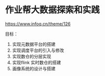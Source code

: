# 作业帮大数据探索和实践

https://www.infoq.cn/theme/126

目标：
1. 实现元数据平台的搭建
2. 实现调度平台的引入与修改
3. 实现数仓的分层实现
4. 实现flink 实时数仓的搭建
5. 画像系统的设计与搭建